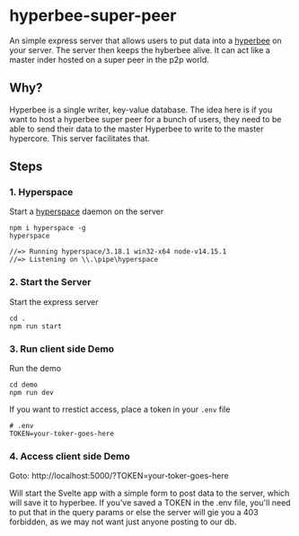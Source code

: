 # hyperbee-super-peer

An simple express server that allows users to put data into a [hyperbee]() on your server. The server then keeps the hyberbee alive. It can act like a master inder hosted on a super peer in the p2p world.

## Why?

Hyperbee is a single writer, key-value database. The idea here is if you want to host a hyperbee super peer for a bunch of users, they need to be able to send their data to the master Hyperbee to write to the master hypercore. This server facilitates that.

## Steps 

### 1. Hyperspace

Start a [hyperspace](https://github.com/hypercore-protocol/hyperspace) daemon on the server

```
npm i hyperspace -g
hyperspace

//=> Running hyperspace/3.18.1 win32-x64 node-v14.15.1
//=> Listening on \\.\pipe\hyperspace
```

### 2. Start the Server

Start the express server

```
cd .
npm run start
```

### 3. Run client side Demo

Run the demo 

```
cd demo
npm run dev
```

If you want to rrestict access, place a token in your `.env` file

```
# .env
TOKEN=your-toker-goes-here
```

### 4. Access client side Demo

Goto: http://localhost:5000/?TOKEN=your-toker-goes-here

Will start the Svelte app with a simple form to post data to the server, which will save it to hyperbee. If you've saved a TOKEN in the .env file, you'll need to put that in the query params or else the server will gie you a 403 forbidden, as we may not want just anyone posting to our db.
